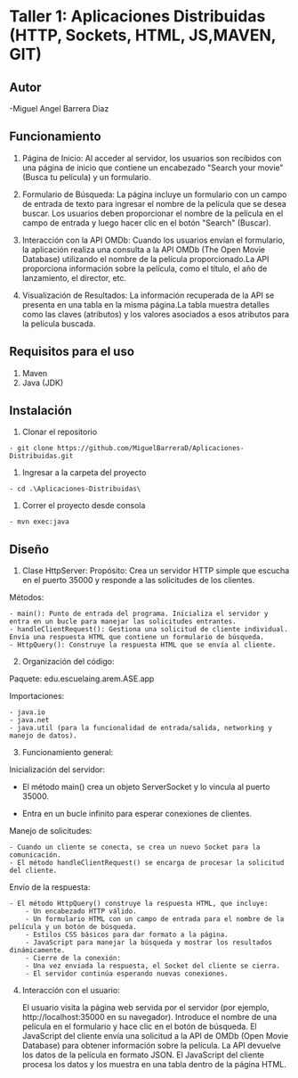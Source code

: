 # Taller 1: Aplicaciones Distribuidas (HTTP, Sockets, HTML, JS,MAVEN, GIT)

## Autor 
-Miguel Angel Barrera Diaz

## Funcionamiento
1. Página de Inicio:
Al acceder al servidor, los usuarios son recibidos con una página de inicio que contiene un encabezado "Search your movie" (Busca tu película) y un formulario.

2. Formulario de Búsqueda:
La página incluye un formulario con un campo de entrada de texto para ingresar el nombre de la película que se desea buscar.
Los usuarios deben proporcionar el nombre de la película en el campo de entrada y luego hacer clic en el botón "Search" (Buscar).

3. Interacción con la API OMDb:
Cuando los usuarios envían el formulario, la aplicación realiza una consulta a la API OMDb (The Open Movie Database) utilizando el nombre de la película proporcionado.La API proporciona información sobre la película, como el título, el año de lanzamiento, el director, etc.

4. Visualización de Resultados:
La información recuperada de la API se presenta en una tabla en la misma página.La tabla muestra detalles como las claves (atributos) y los valores asociados a esos atributos para la película buscada.

## Requisitos para el uso
1. Maven
2. Java (JDK)

## Instalación
1. Clonar el repositorio
```
- git clone https://github.com/MiguelBarreraD/Aplicaciones-Distribuidas.git
```
1. Ingresar a la carpeta del proyecto
```
- cd .\Aplicaciones-Distribuidas\
```
1. Correr el proyecto desde consola
```
- mvn exec:java 
```


## Diseño
1. Clase HttpServer:
Propósito: Crea un servidor HTTP simple que escucha en el puerto 35000 y responde a las solicitudes de los clientes.

Métodos:

    - main(): Punto de entrada del programa. Inicializa el servidor y entra en un bucle para manejar las solicitudes entrantes.
    - handleClientRequest(): Gestiona una solicitud de cliente individual. Envía una respuesta HTML que contiene un formulario de búsqueda.
    - HttpQuery(): Construye la respuesta HTML que se envía al cliente.

2. Organización del código:

Paquete: edu.escuelaing.arem.ASE.app 

Importaciones: 

    - java.io
    - java.net
    - java.util (para la funcionalidad de entrada/salida, networking y manejo de datos).

3. Funcionamiento general:

Inicialización del servidor:

- El método main() crea un objeto ServerSocket y lo vincula al puerto 35000.

- Entra en un bucle infinito para esperar conexiones de clientes.

Manejo de solicitudes:

    - Cuando un cliente se conecta, se crea un nuevo Socket para la comunicación.
    - El método handleClientRequest() se encarga de procesar la solicitud del cliente.

Envío de la respuesta:

    - El método HttpQuery() construye la respuesta HTML, que incluye:
        - Un encabezado HTTP válido.
        - Un formulario HTML con un campo de entrada para el nombre de la   película y un botón de búsqueda.
        - Estilos CSS básicos para dar formato a la página.
        - JavaScript para manejar la búsqueda y mostrar los resultados dinámicamente.
        - Cierre de la conexión:
        - Una vez enviada la respuesta, el Socket del cliente se cierra.
        - El servidor continúa esperando nuevas conexiones.

4. Interacción con el usuario:

    El usuario visita la página web servida por el servidor (por ejemplo, http://localhost:35000 en su navegador).
    Introduce el nombre de una película en el formulario y hace clic en el botón de búsqueda.
El JavaScript del cliente envía una solicitud a la API de OMDb (Open Movie Database) para obtener información sobre la película.
    La API devuelve los datos de la película en formato JSON.
    El JavaScript del cliente procesa los datos y los muestra en una tabla dentro de la página HTML.


